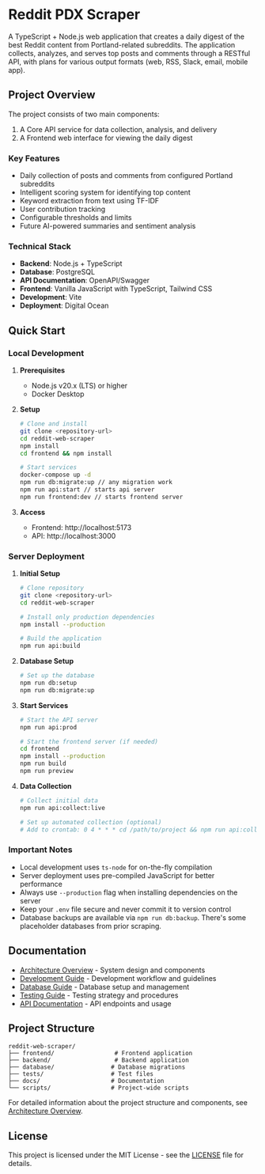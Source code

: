 # Reddit PDX Scraper

A TypeScript + Node.js web application that creates a daily digest of the best Reddit content from Portland-related subreddits. The application collects, analyzes, and serves top posts and comments through a RESTful API, with plans for various output formats (web, RSS, Slack, email, mobile app).

## Project Overview

The project consists of two main components:
1. A Core API service for data collection, analysis, and delivery
2. A Frontend web interface for viewing the daily digest

### Key Features
- Daily collection of posts and comments from configured Portland subreddits
- Intelligent scoring system for identifying top content
- Keyword extraction from text using TF-IDF
- User contribution tracking
- Configurable thresholds and limits
- Future AI-powered summaries and sentiment analysis

### Technical Stack
- **Backend**: Node.js + TypeScript
- **Database**: PostgreSQL
- **API Documentation**: OpenAPI/Swagger
- **Frontend**: Vanilla JavaScript with TypeScript, Tailwind CSS
- **Development**: Vite
- **Deployment**: Digital Ocean

## Quick Start

### Local Development

1. **Prerequisites**
   - Node.js v20.x (LTS) or higher
   - Docker Desktop

2. **Setup**
   ```bash
   # Clone and install
   git clone <repository-url>
   cd reddit-web-scraper
   npm install
   cd frontend && npm install

   # Start services
   docker-compose up -d
   npm run db:migrate:up // any migration work
   npm run api:start // starts api server
   npm run frontend:dev // starts frontend server
   ```

3. **Access**
   - Frontend: http://localhost:5173
   - API: http://localhost:3000

### Server Deployment

1. **Initial Setup**
   ```bash
   # Clone repository
   git clone <repository-url>
   cd reddit-web-scraper

   # Install only production dependencies
   npm install --production

   # Build the application
   npm run api:build
   ```

2. **Database Setup**
   ```bash
   # Set up the database
   npm run db:setup
   npm run db:migrate:up
   ```

3. **Start Services**
   ```bash
   # Start the API server
   npm run api:prod

   # Start the frontend server (if needed)
   cd frontend
   npm install --production
   npm run build
   npm run preview
   ```

4. **Data Collection**
   ```bash
   # Collect initial data
   npm run api:collect:live

   # Set up automated collection (optional)
   # Add to crontab: 0 4 * * * cd /path/to/project && npm run api:collect:live
   ```

### Important Notes

- Local development uses `ts-node` for on-the-fly compilation
- Server deployment uses pre-compiled JavaScript for better performance
- Always use `--production` flag when installing dependencies on the server
- Keep your `.env` file secure and never commit it to version control
- Database backups are available via `npm run db:backup`. There's some placeholder databases from prior scraping. 

## Documentation

- [Architecture Overview](docs/architecture.md) - System design and components
- [Development Guide](docs/development.md) - Development workflow and guidelines
- [Database Guide](docs/database.md) - Database setup and management
- [Testing Guide](docs/testing.md) - Testing strategy and procedures
- [API Documentation](docs/api.md) - API endpoints and usage

## Project Structure

```
reddit-web-scraper/
├── frontend/                 # Frontend application
├── backend/                  # Backend application
├── database/                # Database migrations
├── tests/                   # Test files
├── docs/                    # Documentation
└── scripts/                 # Project-wide scripts
```

For detailed information about the project structure and components, see [Architecture Overview](docs/architecture.md).

## License

This project is licensed under the MIT License - see the [LICENSE](LICENSE) file for details. 